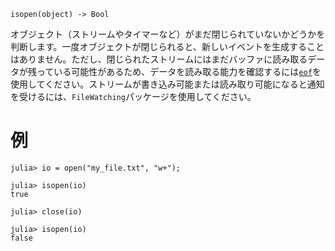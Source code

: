 ```
isopen(object) -> Bool
```

オブジェクト（ストリームやタイマーなど）がまだ閉じられていないかどうかを判断します。一度オブジェクトが閉じられると、新しいイベントを生成することはありません。ただし、閉じられたストリームにはまだバッファに読み取るデータが残っている可能性があるため、データを読み取る能力を確認するには[`eof`](@ref)を使用してください。ストリームが書き込み可能または読み取り可能になると通知を受けるには、`FileWatching`パッケージを使用してください。

# 例

```jldoctest
julia> io = open("my_file.txt", "w+");

julia> isopen(io)
true

julia> close(io)

julia> isopen(io)
false
```
